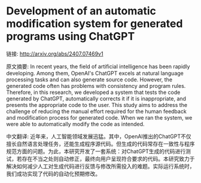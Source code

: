 # Development of an automatic modification system for generated programs using ChatGPT

链接: http://arxiv.org/abs/2407.07469v1

原文摘要:
In recent years, the field of artificial intelligence has been rapidly
developing. Among them, OpenAI's ChatGPT excels at natural language processing
tasks and can also generate source code. However, the generated code often has
problems with consistency and program rules. Therefore, in this research, we
developed a system that tests the code generated by ChatGPT, automatically
corrects it if it is inappropriate, and presents the appropriate code to the
user. This study aims to address the challenge of reducing the manual effort
required for the human feedback and modification process for generated code.
When we ran the system, we were able to automatically modify the code as
intended.

中文翻译:
近年来，人工智能领域发展迅猛。其中，OpenAI推出的ChatGPT不仅擅长自然语言处理任务，还能生成程序源代码。但生成的代码常存在一致性与程序规范方面的问题。为此，本研究开发了一套系统：对ChatGPT生成的代码进行测试，若存在不当之处则自动修正，最终向用户呈现符合要求的代码。本研究致力于解决如何减少人工对生成代码进行反馈与修改所需投入的难题。实际运行系统时，我们成功实现了代码的自动化预期修改。
